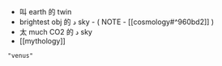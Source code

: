 - 叫 earth 的 twin
- brightest obj 的 د sky 
		- ( NOTE - [[cosmology#^960bd2]] )
- 太 much CO2 的 د sky
- [[mythology]]

```query 2021-12-30 21:24
"venus"
```

